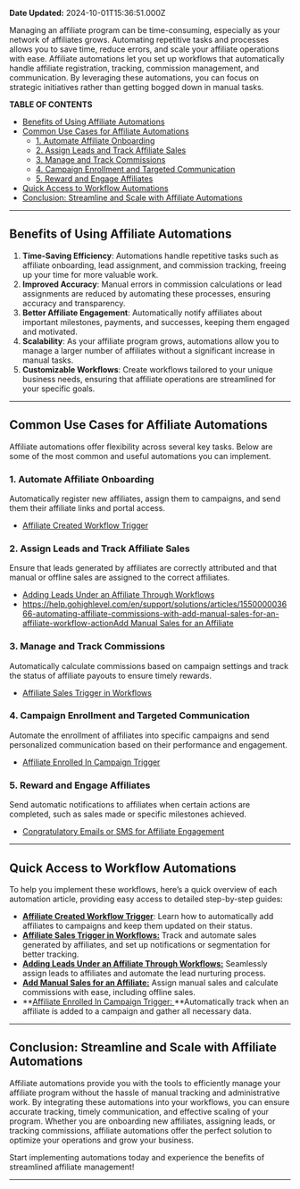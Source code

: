**Date Updated:** 2024-10-01T15:36:51.000Z

Managing an affiliate program can be time-consuming, especially as your network of affiliates grows. Automating repetitive tasks and processes allows you to save time, reduce errors, and scale your affiliate operations with ease. Affiliate automations let you set up workflows that automatically handle affiliate registration, tracking, commission management, and communication. By leveraging these automations, you can focus on strategic initiatives rather than getting bogged down in manual tasks.

  
**TABLE OF CONTENTS**

* [Benefits of Using Affiliate Automations](#Benefits-of-Using-Affiliate-Automations)
* [Common Use Cases for Affiliate Automations](#Common-Use-Cases-for-Affiliate-Automations)  
   * [1\. Automate Affiliate Onboarding](#1.-Automate-Affiliate-Onboarding)  
   * [2\. Assign Leads and Track Affiliate Sales](#2.-Assign-Leads-and-Track-Affiliate-Sales)  
   * [3\. Manage and Track Commissions](#3.-Manage-and-Track-Commissions)  
   * [4\. Campaign Enrollment and Targeted Communication](#4.-Campaign-Enrollment-and-Targeted-Communication)  
   * [5\. Reward and Engage Affiliates](#5.-Reward-and-Engage-Affiliates)
* [Quick Access to Workflow Automations](#Quick-Access-to-Workflow-Automations)
* [Conclusion: Streamline and Scale with Affiliate Automations](#Conclusion%3A-Streamline-and-Scale-with-Affiliate-Automations)

---

## **Benefits of Using Affiliate Automations**

1. **Time-Saving Efficiency**: Automations handle repetitive tasks such as affiliate onboarding, lead assignment, and commission tracking, freeing up your time for more valuable work.
2. **Improved Accuracy**: Manual errors in commission calculations or lead assignments are reduced by automating these processes, ensuring accuracy and transparency.
3. **Better Affiliate Engagement**: Automatically notify affiliates about important milestones, payments, and successes, keeping them engaged and motivated.
4. **Scalability**: As your affiliate program grows, automations allow you to manage a larger number of affiliates without a significant increase in manual tasks.
5. **Customizable Workflows**: Create workflows tailored to your unique business needs, ensuring that affiliate operations are streamlined for your specific goals.

---

## **Common Use Cases for Affiliate Automations**

Affiliate automations offer flexibility across several key tasks. Below are some of the most common and useful automations you can implement.

### 1\. **Automate Affiliate Onboarding**

Automatically register new affiliates, assign them to campaigns, and send them their affiliate links and portal access.

* [Affiliate Created Workflow Trigger](https://help.gohighlevel.com/en/support/solutions/articles/155000003663-getting-started-with-affiliate-automations)

### 2\. **Assign Leads and Track Affiliate Sales**

Ensure that leads generated by affiliates are correctly attributed and that manual or offline sales are assigned to the correct affiliates.

* [Adding Leads Under an Affiliate Through Workflows](https://help.gohighlevel.com/en/support/solutions/articles/155000003665-how-to-automate-lead-assignment-to-affiliates)
* <https://help.gohighlevel.com/en/support/solutions/articles/155000003666-automating-affiliate-commissions-with-add-manual-sales-for-an-affiliate-workflow-action>[Add Manual Sales for an Affiliate](https://help.gohighlevel.com/en/support/solutions/articles/155000003666-automating-affiliate-commissions-with-add-manual-sales-for-an-affiliate-workflow-action)

### 3\. **Manage and Track Commissions**

Automatically calculate commissions based on campaign settings and track the status of affiliate payouts to ensure timely rewards.

* [Affiliate Sales Trigger in Workflows](https://help.gohighlevel.com/en/support/solutions/articles/155000003664-how-to-automate-affiliate-sales-with-the-new-affiliate-sales-trigger)

### 4\. **Campaign Enrollment and Targeted Communication**

Automate the enrollment of affiliates into specific campaigns and send personalized communication based on their performance and engagement.

* [Affiliate Enrolled In Campaign Trigger](https://help.gohighlevel.com/en/support/solutions/articles/155000003040-all-about-affiliate-enrolled-in-campaign-trigger)

### 5\. **Reward and Engage Affiliates**

Send automatic notifications to affiliates when certain actions are completed, such as sales made or specific milestones achieved.

* [Congratulatory Emails or SMS for Affiliate Engagement](https://help.gohighlevel.com/en/support/solutions/articles/155000003040-all-about-affiliate-enrolled-in-campaign-trigger)

---

## **Quick Access to Workflow Automations**

To help you implement these workflows, here’s a quick overview of each automation article, providing easy access to detailed step-by-step guides:

* **[Affiliate Created Workflow Trigger](https://help.gohighlevel.com/en/support/solutions/articles/155000003663-getting-started-with-affiliate-automations)**: Learn how to automatically add affiliates to campaigns and keep them updated on their status.
* **[Affiliate Sales Trigger in Workflows:](https://help.gohighlevel.com/en/support/solutions/articles/155000003664-how-to-automate-affiliate-sales-with-the-new-affiliate-sales-trigger)** Track and automate sales generated by affiliates, and set up notifications or segmentation for better tracking.
* **[Adding Leads Under an Affiliate Through Workflows:](https://help.gohighlevel.com/en/support/solutions/articles/155000003665-how-to-automate-lead-assignment-to-affiliates)** Seamlessly assign leads to affiliates and automate the lead nurturing process.
* **[Add Manual Sales for an Affiliate:](https://help.gohighlevel.com/en/support/solutions/articles/155000003666-automating-affiliate-commissions-with-add-manual-sales-for-an-affiliate-workflow-action)** Assign manual sales and calculate commissions with ease, including offline sales.
* **[Affiliate Enrolled In Campaign Trigger: ](https://help.gohighlevel.com/en/support/solutions/articles/155000003040-all-about-affiliate-enrolled-in-campaign-trigger)**Automatically track when an affiliate is added to a campaign and gather all necessary data.

---

## **Conclusion: Streamline and Scale with Affiliate Automations**

Affiliate automations provide you with the tools to efficiently manage your affiliate program without the hassle of manual tracking and administrative work. By integrating these automations into your workflows, you can ensure accurate tracking, timely communication, and effective scaling of your program. Whether you are onboarding new affiliates, assigning leads, or tracking commissions, affiliate automations offer the perfect solution to optimize your operations and grow your business.

  
Start implementing automations today and experience the benefits of streamlined affiliate management!

---

  